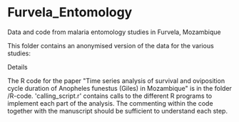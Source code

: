 # Furvela_Entomology
Data and code from malaria entomology studies in Furvela, Mozambique

This folder contains an anonymised version of the data for the various studies:


Details 

The R code for the paper "Time series analysis of survival and oviposition cycle duration of Anopheles funestus (Giles) in Mozambique" is in the folder /R-code.
'calling_script.r' contains calls to the different R programs to implement 
each part of the analysis. The commenting within the code together with the manuscript
should be sufficient to understand each step.
